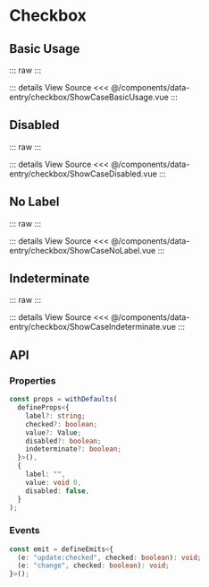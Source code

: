 <script setup lang='ts'>
import ShowCaseBasicUsage from './ShowCaseBasicUsage.vue'
import ShowCaseDisabled from './ShowCaseDisabled.vue'
import ShowCaseNoLabel from './ShowCaseNoLabel.vue' 
import ShowCaseIndeterminate from './ShowCaseIndeterminate.vue'
</script>

# Checkbox

## Basic Usage

::: raw
<ClientOnly>
<ShowCaseBasicUsage class="vp-raw" />
</ClientOnly>
:::

::: details View Source
<<< @/components/data-entry/checkbox/ShowCaseBasicUsage.vue
:::

## Disabled

::: raw
<ClientOnly>
<ShowCaseDisabled class="vp-raw" />
</ClientOnly>
:::

::: details View Source
<<< @/components/data-entry/checkbox/ShowCaseDisabled.vue
:::

## No Label

::: raw
<ClientOnly>
<ShowCaseNoLabel class="vp-raw" />
</ClientOnly>
:::

::: details View Source
<<< @/components/data-entry/checkbox/ShowCaseNoLabel.vue
:::

## Indeterminate

::: raw
<ClientOnly>
<ShowCaseIndeterminate class="vp-raw" />
</ClientOnly>
:::

::: details View Source
<<< @/components/data-entry/checkbox/ShowCaseIndeterminate.vue
:::

## API

### Properties

```ts
const props = withDefaults(
  defineProps<{
    label?: string;
    checked?: boolean;
    value?: Value;
    disabled?: boolean;
    indeterminate?: boolean;
  }>(),
  {
    label: "",
    value: void 0,
    disabled: false,
  }
);
```

### Events

```ts
const emit = defineEmits<{
  (e: "update:checked", checked: boolean): void;
  (e: "change", checked: boolean): void;
}>();
```

